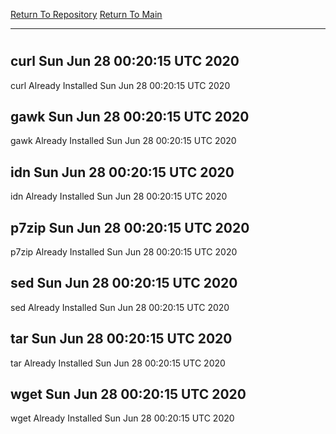 [Return To Repository](https://github.com/deathbybandaid/piholeparser/)
[Return To Main](https://github.com/deathbybandaid/piholeparser/blob/master/RecentRunLogs/Mainlog.md)
____________________________________
# 
## curl Sun Jun 28 00:20:15 UTC 2020
curl Already Installed Sun Jun 28 00:20:15 UTC 2020
## gawk Sun Jun 28 00:20:15 UTC 2020
gawk Already Installed Sun Jun 28 00:20:15 UTC 2020
## idn Sun Jun 28 00:20:15 UTC 2020
idn Already Installed Sun Jun 28 00:20:15 UTC 2020
## p7zip Sun Jun 28 00:20:15 UTC 2020
p7zip Already Installed Sun Jun 28 00:20:15 UTC 2020
## sed Sun Jun 28 00:20:15 UTC 2020
sed Already Installed Sun Jun 28 00:20:15 UTC 2020
## tar Sun Jun 28 00:20:15 UTC 2020
tar Already Installed Sun Jun 28 00:20:15 UTC 2020
## wget Sun Jun 28 00:20:15 UTC 2020
wget Already Installed Sun Jun 28 00:20:15 UTC 2020
